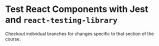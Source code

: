 # Test React Components with Jest and `react-testing-library`

Checkout individual branches for changes specific to that section of the course.

